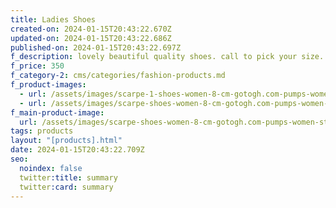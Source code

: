 ```yaml
---
title: Ladies Shoes
created-on: 2024-01-15T20:43:22.670Z
updated-on: 2024-01-15T20:43:22.686Z
published-on: 2024-01-15T20:43:22.697Z
f_description: lovely beautiful quality shoes. call to pick your size.
f_price: 350
f_category-2: cms/categories/fashion-products.md
f_product-images:
  - url: /assets/images/scarpe-1-shoes-women-8-cm-gotogh.com-pumps-women-stiletto-metal-beads-ghana-accra-lady-kitten-heels-women-new-sexy-party.jpg
  - url: /assets/images/scarpe-shoes-women-8-cm-gotogh.com-pumps-women-stiletto-metal-beads-ghana-accra-lady-kitten-heels-women-new-sexy-party.jpg
f_main-product-image:
  url: /assets/images/scarpe-shoes-women-8-cm-gotogh.com-pumps-women-stiletto-metal-beads-ghana-accra-lady-kitten-heels-women-new-sexy-party.jpg
tags: products
layout: "[products].html"
date: 2024-01-15T20:43:22.709Z
seo:
  noindex: false
  twitter:title: summary
  twitter:card: summary
---
```

